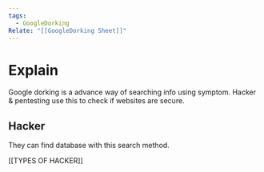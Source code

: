 ```yaml
---
tags:
  - GoogleDorking
Relate: "[[GoogleDorking Sheet]]"
---
```


# Explain

Google dorking is a advance way of searching info using symptom.
Hacker & pentesting use this to check if websites are secure.

## Hacker

They can find database with this search method.


[[TYPES OF HACKER]]